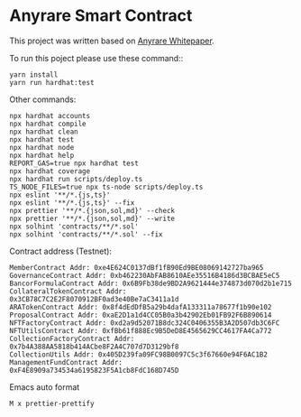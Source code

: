 # Anyrare Smart Contract

This project was written based on [Anyrare Whitepaper](https://github.com/anyrare/whitepaper).

To run this poject please use these command::

```
yarn install
yarn run hardhat:test
```

Other commands:
```shell
npx hardhat accounts
npx hardhat compile
npx hardhat clean
npx hardhat test
npx hardhat node
npx hardhat help
REPORT_GAS=true npx hardhat test
npx hardhat coverage
npx hardhat run scripts/deploy.ts
TS_NODE_FILES=true npx ts-node scripts/deploy.ts
npx eslint '**/*.{js,ts}'
npx eslint '**/*.{js,ts}' --fix
npx prettier '**/*.{json,sol,md}' --check
npx prettier '**/*.{json,sol,md}' --write
npx solhint 'contracts/**/*.sol'
npx solhint 'contracts/**/*.sol' --fix
```

Contract address (Testnet):
```
MemberContract Addr: 0xe4E624C0137dBf1fB90Ed9BE08069142727ba965
GovernanceContract Addr: 0xb462230AbFAB8610AEe35516B4186d3BCBAE5eC5
BancorFormulaContract Addr: 0x6B9Fb38de9BD2A9621444e374873d070d2b1e715
CollateralTokenContract Addr: 0x3CB78C7C2E2F8070912BF0ad3e40Be7aC3411a1d
ARATokenContract Addr: 0x8f4dEdDfB5a29b4dafA133311a78677f1b90e102
ProposalContract Addr: 0xaE2D1a1d4CC05B0a3b42902Eb01FB92F6B890614
NFTFactoryContract Addr: 0xd2a9d52071B8dc324C0406355B3A2D507db3C6FC
NFTUtilsContract Addr: 0xfBb61f888Ec9B5DeD8E4565629CC4617FA4Ca772
CollectionFactoryContract Addr: 0x7b4A388AA5818b414ACbe8F2A4C707d7D3129bf8
CollectionUtils Addr: 0x405D239fa09FC98B0097C5c3f67660e94F6AC1B2
ManagementFundContract Addr: 0xF4E8909a734534a6195823F5A1cb8FdC168D745D
```

Emacs auto format
```
M x prettier-prettify
```
